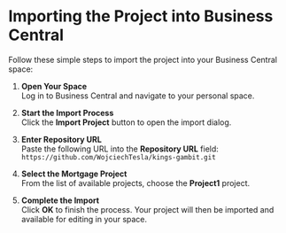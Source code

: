 # Importing the Project into Business Central

Follow these simple steps to import the project into your Business Central space:

1. **Open Your Space**  
   Log in to Business Central and navigate to your personal space.

2. **Start the Import Process**  
   Click the **Import Project** button to open the import dialog.

3. **Enter Repository URL**  
   Paste the following URL into the **Repository URL** field:
   `https://github.com/WojciechTesla/kings-gambit.git`

4. **Select the Mortgage Project**  
From the list of available projects, choose the **Project1** project.

5. **Complete the Import**  
Click **OK** to finish the process. Your project will then be imported and available for editing in your space.
